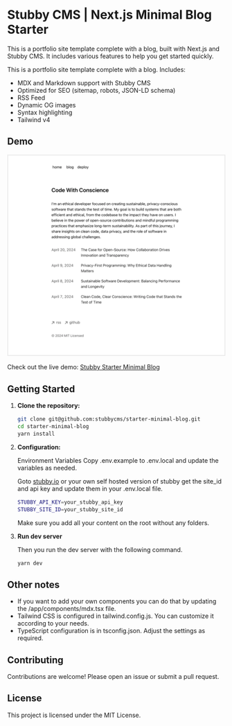 # Stubby CMS | Next.js Minimal Blog Starter

This is a portfolio site template complete with a blog, built with Next.js and Stubby CMS. It includes various features to help you get started quickly.

This is a portfolio site template complete with a blog. Includes:

- MDX and Markdown support with Stubby CMS
- Optimized for SEO (sitemap, robots, JSON-LD schema)
- RSS Feed
- Dynamic OG images
- Syntax highlighting
- Tailwind v4

## Demo

![Preview](./assets/minimal-blog-preview.webp)

Check out the live demo: [Stubby Starter Minimal Blog](https://stubby-starter-blog.vercel.app/)

## Getting Started

1. **Clone the repository:**

    ```bash
    git clone git@github.com:stubbycms/starter-minimal-blog.git
    cd starter-minimal-blog
    yarn install 
    ```
2. **Configuration:**

    Environment Variables Copy .env.example to .env.local and update the variables as needed.

    Goto [stubby.io](https://stubby.io) or your own self hosted version of stubby get the site_id and api key and update them in your .env.local file. 

    ```sh
    STUBBY_API_KEY=your_stubby_api_key
    STUBBY_SITE_ID=your_stubby_site_id
    ```
    Make sure you add all your content on the root without any folders. 
3. **Run dev server**

    Then you run the dev server with the following command. 

    ```bash
    yarn dev
    ```

## Other notes

* If you want to add your own components you can do that by updating the /app/components/mdx.tsx file.
* Tailwind CSS is configured in tailwind.config.js. You can customize it according to your needs.
* TypeScript configuration is in tsconfig.json. Adjust the settings as required.

## Contributing
Contributions are welcome! Please open an issue or submit a pull request.

## License
This project is licensed under the MIT License.